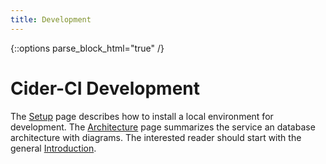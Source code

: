 ```yaml
---
title: Development
---
```

{::options parse_block_html="true" /}


# Cider-CI Development

The [Setup] page describes how to install a local environment for development.
The [Architecture] page summarizes the service an database architecture with
diagrams. The interested reader should start with the general [Introduction].


  [Setup]: /development/setup/index.html
  [Architecture]: /development/architecture/
  [Introduction]: /introduction/

